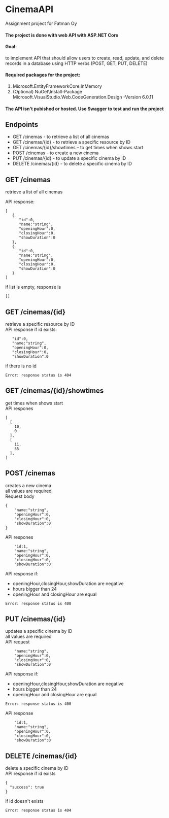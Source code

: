 # CinemaAPI
Assignment project for Fatman Oy 

#### The project is done with web API with ASP.NET Core

#### Goal:
to implement API that should allow users to create, read, update, and delete records in a database using HTTP verbs (POST, GET, PUT, DELETE)

#### Required packages for the project:
1. Microsoft.EntityFrameworkCore.InMemory
2. (Optional) NuGet\Install-Package Microsoft.VisualStudio.Web.CodeGeneration.Design -Version 6.0.11 

#### The API isn't pubished or hosted. Use Swagger to test and run the project

## Endpoints
-	GET /cinemas - to retrieve a list of all cinemas
-	GET /cinemas/{id} - to retrieve a specific resource by ID
-	GET /cinemas/{id}/showtimes – to get times when shows start
-	POST /cinemas - to create a new cinema
-	PUT /cinemas/{id} - to update a specific cinema by ID
-	DELETE /cinemas/{id} - to delete a specific cinema by ID

## GET /cinemas
retrieve a list of all cinemas  

API response:  
```
[
   {
      "id":0,
      "name:"string",
      "openingHour":0,
      "closingHour":0,
      "showDuration":0
   },
   {
      "id":0,
      "name:"string",
      "openingHour":0,
      "closingHour":0,
      "showDuration":0
   }
]
```
if list is empty, response is 
```
[]
```

## GET /cinemas/{id}
retrieve a specific resource by ID  
API response if id exists:
```
   "id":0,
   "name:"string",
   "openingHour":0,
   "closingHour":0,
   "showDuration":0

```
if there is no id
```
Error: response status is 404
```

## GET /cinemas/{id}/showtimes  
get times when shows start  
API respones
```
[
  [
    10,
    0
  ],
  [
    11,
    55
  ],
]
```

## POST /cinemas
creates a new cinema  
all values are required  
Request body
```
{
    "name:"string",
    "openingHour":0,
    "closingHour":0,
    "showDuration":0
}
```
API respones
```
    "id:1,
    "name:"string",
    "openingHour":0,
    "closingHour":0,
    "showDuration":0
```
API response if:  
- openingHour,closingHour,showDuration are negative  
- hours bigger than 24  
- openingHour and closingHour are equal  
```
Error: response status is 400
```


## PUT /cinemas/{id}
updates a specific cinema by ID  
all values are required  
API request
```
    "name:"string",
    "openingHour":0,
    "closingHour":0,
    "showDuration":0

```
API response if:  
- openingHour,closingHour,showDuration are negative  
- hours bigger than 24  
- openingHour and closingHour are equal  
```
Error: response status is 400
```
API response
```
    "id:1,
    "name:"string",
    "openingHour":0,
    "closingHour":0,
    "showDuration":0

```

## DELETE /cinemas/{id}
delete a specific cinema by ID  
API response if id exists
```
{
  "success": true
}
```
if id doesn't exists
```
Error: response status is 404
```
